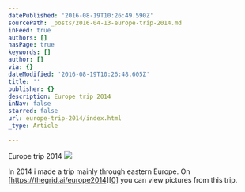 ```yaml
---
datePublished: '2016-08-19T10:26:49.590Z'
sourcePath: _posts/2016-04-13-europe-trip-2014.md
inFeed: true
authors: []
hasPage: true
keywords: []
author: []
via: {}
dateModified: '2016-08-19T10:26:48.605Z'
title: ''
publisher: {}
description: Europe trip 2014
inNav: false
starred: false
url: europe-trip-2014/index.html
_type: Article

---
```

Europe trip 2014
![](https://the-grid-user-content.s3-us-west-2.amazonaws.com/cdf9a8dc-dc77-4ac6-92d7-a775466ad1ea.jpg)

In 2014 i made a trip mainly through eastern Europe. On [https://thegrid.ai/europe2014][0] you can view pictures from this trip.

[0]: https://thegrid.ai/europe2014 "The grid"